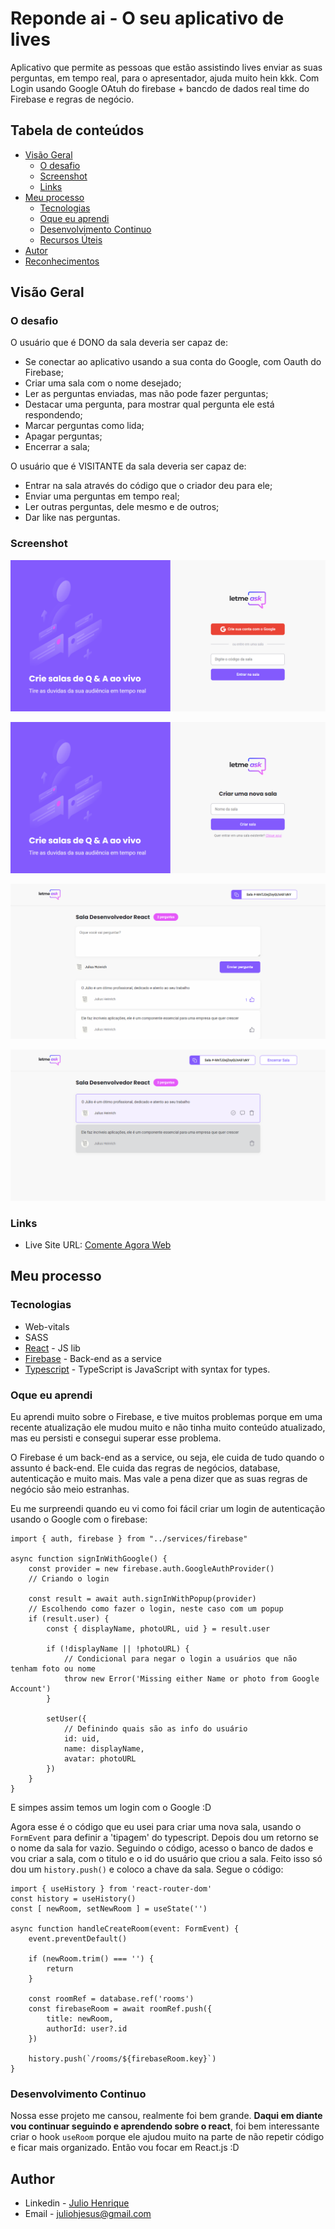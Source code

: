 # Reponde ai - O seu aplicativo de lives

Aplicativo que permite as pessoas que estão assistindo lives enviar as suas perguntas, em tempo real, para o apresentador, ajuda muito hein kkk. Com Login usando Google OAtuh do firebase + bancdo de dados real time do Firebase e regras de negócio.

## Tabela de conteúdos

- [Visão Geral](#visao-geral)
  - [O desafio](#o-desafio)
  - [Screenshot](#screenshot)
  - [Links](#links)
- [Meu processo](#meu-processo)
  - [Tecnologias](#tecnologias)
  - [Oque eu aprendi](#oque-eu-aprendi)
  - [Desenvolvimento Continuo](#development-continuo)
  - [Recursos Úteis](#recursos-uteis)
- [Autor](#autor)
- [Reconhecimentos](#reconhecimentos)


## Visão Geral

### O desafio

O usuário que é DONO da sala deveria ser capaz de:
- Se conectar ao aplicativo usando a sua conta do Google, com Oauth do Firebase;
- Criar uma sala com o nome desejado;
- Ler as perguntas enviadas, mas não pode fazer perguntas;
- Destacar uma pergunta, para mostrar qual pergunta ele está respondendo;
- Marcar perguntas como lida;
- Apagar perguntas;
- Encerrar a sala;


O usuário que é VISITANTE da sala deveria ser capaz de:
- Entrar na sala através do código que o criador deu para ele;
- Enviar uma perguntas em tempo real;
- Ler outras perguntas, dele mesmo e de outros;
- Dar like nas perguntas.

### Screenshot

![Tela de Login](./src/assets/screenshot/respondeai.png)

![Criando a sala](./src/assets/screenshot/respondeai2.png)

![Visão do usuário](./src/assets/screenshot/respondeai3.png)

![Visão do Admin](./src/assets/screenshot/respondeai4.png)

### Links

- Live Site URL: [Comente Agora Web]()

## Meu processo

### Tecnologias

- Web-vitals
- SASS
- [React](https://reactjs.org/) - JS lib
- [Firebase](https://firebase.google.com/) - Back-end as a service
- [Typescript](https://www.typescriptlang.org/) - TypeScript is JavaScript with syntax for types.

### Oque eu aprendi

Eu aprendi muito sobre o Firebase, e tive muitos problemas porque em uma recente atualização ele mudou muito e não tinha muito conteúdo atualizado, mas eu persisti e consegui superar esse problema.

O Firebase é um back-end as a service, ou seja, ele cuida de tudo quando o assunto é back-end. 
Ele cuida das regras de negócios, database, autenticação e muito mais.
Mas vale a pena dizer que as suas regras de negócio são meio estranhas.

Eu me surpreendi quando eu vi como foi fácil criar um login de autenticação usando o Google com o firebase:
```tsx
import { auth, firebase } from "../services/firebase"

async function signInWithGoogle() {
    const provider = new firebase.auth.GoogleAuthProvider() 
    // Criando o login

    const result = await auth.signInWithPopup(provider) 
    // Escolhendo como fazer o login, neste caso com um popup
    if (result.user) {
        const { displayName, photoURL, uid } = result.user

        if (!displayName || !photoURL) { 
            // Condicional para negar o login a usuários que não tenham foto ou nome
            throw new Error('Missing either Name or photo from Google Account')
        }

        setUser({ 
            // Definindo quais são as info do usuário
            id: uid,
            name: displayName,
            avatar: photoURL
        })
    }
}
```
E simpes assim temos um login com o Google :D


Agora esse é o código que eu usei para criar uma nova sala, usando o `FormEvent` para definir a 'tipagem' do typescript.
Depois dou um retorno se o nome da sala for vazio.
Seguindo o código, acesso o banco de dados e vou criar a sala, com o titulo e o id do usuário que criou a sala.
Feito isso só dou um `history.push()` e coloco a chave da sala.
Segue o código:
```tsx
import { useHistory } from 'react-router-dom'
const history = useHistory()
const [ newRoom, setNewRoom ] = useState('')

async function handleCreateRoom(event: FormEvent) {
    event.preventDefault()

    if (newRoom.trim() === '') {
        return
    }

    const roomRef = database.ref('rooms')
    const firebaseRoom = await roomRef.push({
        title: newRoom,
        authorId: user?.id
    })

    history.push(`/rooms/${firebaseRoom.key}`)
}
```

### Desenvolvimento Continuo

Nossa esse projeto me cansou, realmente foi bem grande. **Daqui em diante vou continuar seguindo e aprendendo sobre o react**, foi bem interessante criar o hook `useRoom` porque ele ajudou muito na parte de não repetir código e ficar mais organizado.
Então vou focar em React.js :D

## Author

- Linkedin - [Julio Henrique](https://www.linkedin.com/in/julio-h/)
- Email - juliohjesus@gmail.com
